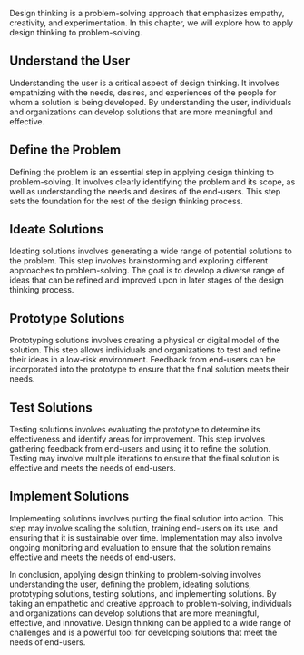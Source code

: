 
Design thinking is a problem-solving approach that emphasizes empathy, creativity, and experimentation. In this chapter, we will explore how to apply design thinking to problem-solving.

Understand the User
-------------------

Understanding the user is a critical aspect of design thinking. It involves empathizing with the needs, desires, and experiences of the people for whom a solution is being developed. By understanding the user, individuals and organizations can develop solutions that are more meaningful and effective.

Define the Problem
------------------

Defining the problem is an essential step in applying design thinking to problem-solving. It involves clearly identifying the problem and its scope, as well as understanding the needs and desires of the end-users. This step sets the foundation for the rest of the design thinking process.

Ideate Solutions
----------------

Ideating solutions involves generating a wide range of potential solutions to the problem. This step involves brainstorming and exploring different approaches to problem-solving. The goal is to develop a diverse range of ideas that can be refined and improved upon in later stages of the design thinking process.

Prototype Solutions
-------------------

Prototyping solutions involves creating a physical or digital model of the solution. This step allows individuals and organizations to test and refine their ideas in a low-risk environment. Feedback from end-users can be incorporated into the prototype to ensure that the final solution meets their needs.

Test Solutions
--------------

Testing solutions involves evaluating the prototype to determine its effectiveness and identify areas for improvement. This step involves gathering feedback from end-users and using it to refine the solution. Testing may involve multiple iterations to ensure that the final solution is effective and meets the needs of end-users.

Implement Solutions
-------------------

Implementing solutions involves putting the final solution into action. This step may involve scaling the solution, training end-users on its use, and ensuring that it is sustainable over time. Implementation may also involve ongoing monitoring and evaluation to ensure that the solution remains effective and meets the needs of end-users.

In conclusion, applying design thinking to problem-solving involves understanding the user, defining the problem, ideating solutions, prototyping solutions, testing solutions, and implementing solutions. By taking an empathetic and creative approach to problem-solving, individuals and organizations can develop solutions that are more meaningful, effective, and innovative. Design thinking can be applied to a wide range of challenges and is a powerful tool for developing solutions that meet the needs of end-users.
